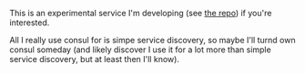 This is an experimental service I'm developing (see [the repo](https://github.com/gerrowadat/nomad-dns-exporter)) if you're interested.

All I really use consul for is simpe service discovery, so maybe I'll turnd own consul someday (and likely discover I use it for a lot more than simple service discovery, but at least then I'll know).
